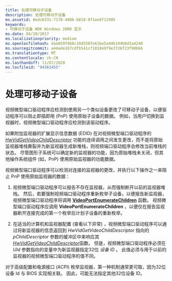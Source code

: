 ```yaml
---
title: 处理可移动子设备
description: 处理可移动子设备
ms.assetid: 0edc0331-7178-4986-b818-9f1ee8f12995
keywords:
- 可移动子设备 WDK Windows 2000 显示
ms.date: 04/20/2017
ms.localizationpriority: medium
ms.openlocfilehash: dae859f968c104550fe61be5a44b194b0d3a4240
ms.sourcegitcommit: a44ade167cdfb541cf1818e9f9e3726f23f90b66
ms.translationtype: MT
ms.contentlocale: zh-CN
ms.lasthandoff: 11/07/2020
ms.locfileid: "94361455"
---
```

# <a name="handling-removable-child-devices"></a>处理可移动子设备


视频微型端口驱动程序应检测到使用另一个类似设备更改了可移动子设备，以便驱动程序可以阻止即插即用 (PnP) 使用原始子设备的数据。 例如，当用户切换到监视器时，视频微型端口驱动程序应检测到该驱动程序。

如果附加监视器的扩展显示信息数据 (EDID) 在对视频微型端口驱动程序的 [*HwVidGetVideoChildDescriptor*](/windows-hardware/drivers/ddi/video/nc-video-pvideo_hw_get_child_descriptor) 功能的连续调用之间发生更改，而不是将原始监视器堆栈撕裂并为新监视器生成新堆栈，则视频端口驱动程序会修改当前堆栈的状态。 尽管图形子系统可以确定新的监视器的功能，因为原始堆栈未关闭，但其他操作系统组件 (如，PnP) 使用原始监视器的功能数据。

视频微型端口驱动程序可以检测对连接的监视器的更改，并执行以下操作之一来阻止 PnP 使用原始监视器的数据：

1.  视频微型端口驱动程序可以报告不存在监视器，从而强制断开以前的监视器堆栈。 然后，若要强制视频端口驱动程序重新枚举子设备，以便报告新监视器，视频微型端口驱动程序将调用 [**VideoPortEnumerateChildren**](/windows-hardware/drivers/ddi/video/nf-video-videoportenumeratechildren) 函数。 视频微型端口驱动程序应调用 **VideoPortEnumerateChildren** ，以便仅在报告监视器断开连接完成的第一个枚举后计划子设备的重新枚举。

2.  在适当的计算机和监视器配置 (查看以下异常) ，视频微型端口驱动程序可以通过将新监视器的信息返回到 *HwVidGetVideoChildDescriptor* 指向的 *pChildDescriptor* 参数的缓冲区中来响应其 [*HwVidGetVideoChildDescriptor*](/windows-hardware/drivers/ddi/video/nc-video-pvideo_hw_get_child_descriptor)函数。 但是，视频微型端口驱动程序必须在 *UId* 参数指向的变量中为新监视器指定32位 *设备 ID* 。 此值必须与用于以前的监视器的视频微型端口驱动程序的值不同。

对于高级配置和电源接口 (ACPI) 枚举监视器，第一种机制通常更可取，因为32位设备 Id 与 BIOS 实现相关联。 因此，可能无法指定其他32位设备 ID。

